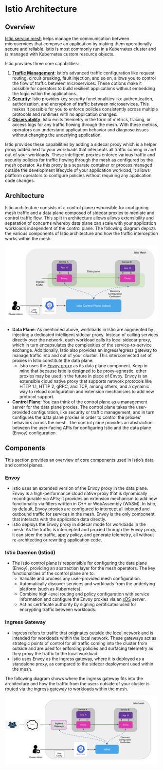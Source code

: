 # Istio Architecture

## Overview

[Istio service mesh](https://istio.io/) helps manage the communication between microservices that compose an application by making them operationally secure and reliable. Istio is most commonly run in a Kubernetes cluster and is managed with Kubernetes custom resource objects.

Istio provides three core capabilities:

1. [**Traffic Management**](https://istio.io/latest/docs/concepts/traffic-management/): Istio’s advanced traffic configuration like request routing, circuit breaking, fault injection, and so on, allows you to control the flow of traffic between microservices. These options make it possible for operators to build resilient applications without embedding the logic within the applications.
2. [**Security**](https://istio.io/latest/docs/concepts/security/): Istio provides key security functionalities like authentication, authorization, and encryption of traffic between microservices. This makes it possible for you to enforce policies consistently across multiple protocols and runtimes with no application changes.
3. [**Observability**](https://istio.io/latest/docs/concepts/observability/): Istio emits telemetry in the form of metrics, tracing, or access logs for any traffic flowing through the mesh. With these metrics, operators can understand application behavior and diagnose issues without changing the underlying application.

Istio provides these capabilities by adding a sidecar proxy which is a helper proxy added next to your workloads that intercepts all traffic coming in and out of your workloads. These intelligent proxies enforce various traffic and security policies for traffic flowing through the mesh as configured by the mesh operator. As this proxy is a separate container or process managed outside the development lifecycle of your application workload, it allows platform operators to configure policies without requiring any application code changes.

## Architecture

Istio architecture consists of a control plane responsible for configuring mesh traffic and a data plane composed of sidecar proxies to mediate and control traffic flow. This split in architecture allows allows extensibility and separation of concerns whereby data plane can scale with your application workloads independent of the control plane. The following diagram depicts the various components of Istio architecture and how the traffic interception works within the mesh.

![Istio Architecture](img/istio-architecture-1.png)

- **Data Plane**: As mentioned above, workloads in Istio are augmented by injecting a dedicated intelligent sidecar proxy. Instead of calling services directly over the network, each workload calls its local sidecar proxy, which in turn encapsulates the complexities of the service-to-service exchange. Additionally, Istio also provides an ingress/egress gateway to manage traffic into and out of your cluster. This interconnected set of proxies in Istio constitute the data plane.
  - Istio uses the [Envoy proxy](https://www.envoyproxy.io/docs/envoy/latest/) as its data plane component. Keep in mind that because Istio is designed to be proxy-agnostic, other proxies may be used in the future in place of Envoy. Envoy is an extensible cloud native proxy that supports network protocols like HTTP 1.1, HTTP 2, gRPC, and TCP, among others, and a dynamic way to reload configuration and extension mechanisms to add new protocol support.
- **Control Plane**: You can think of the control plane as a management server for the data plane proxies. The control plane takes the user-provided configuration, like security or traffic management, and in turn configures the data plane proxies in order to control the proxies’ behaviors across the mesh. The control plane provides an abstraction between the user-facing APIs for configuring Istio and the data plane (Envoy) configuration.

## Components

This section provides an overview of core components used in Istio’s data and control planes.

### Envoy

- Istio uses an extended version of the Envoy proxy in the data plane. Envoy is a high-performance cloud native proxy that is dynamically reconfigurable via APIs; it provides an extension mechanism to add new functionality via filters written in C++ or WebAssembly (WASM). In Istio, by default, Envoy proxies are configured to intercept all inbound and outbound traffic for services in the mesh. Envoy is the only component that interacts with the application data directly.
- Istio deploys the Envoy proxy in sidecar mode for workloads in the mesh. As the traffic is intercepted and proxied through the Envoy proxy, it can steer the traffic, apply policy, and generate telemetry, all without re-architecting or rewriting application code.

### Istio Daemon (Istiod)

- The Istio control plane is responsible for configuring the data plane (Envoy), providing an abstraction layer for the mesh operators. The key functionalities of the control plane are to:
  - Validate and process any user-provided mesh configuration.
  - Automatically discover services and workloads from the underlying platform (such as Kubernetes).
  - Combine high-level routing and policy configuration with service information and configure the Envoy proxies via an [xDS](https://www.envoyproxy.io/docs/envoy/latest/api-docs/xds_protocol) server.
  - Act as certificate authority by signing certificates used for encrypting traffic between workloads.

### Ingress Gateway

- Ingress refers to traffic that originates outside the local network and is intended for workloads within the local network. These gateways act as strategic points of control for all traffic coming into the cluster from outside and are used for enforcing policies and surfacing telemetry as they proxy the traffic to the local workload.
- Istio uses Envoy as the ingress gateway, where it is deployed as a standalone proxy, as compared to the sidecar deployment used within the mesh.

The following diagram shows where the ingress gateway fits into the architecture and how the traffic from the users outside of your cluster is routed via the ingress gateway to workloads within the mesh.

![Istio Ingress Gateway](img/istio-architecture-2.png)
